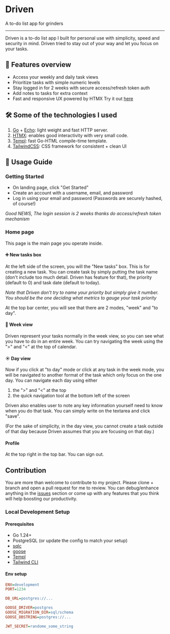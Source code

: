 # Driven

A to-do list app for grinders

---

Driven is a to-do list app I built for personal use with simplicity, speed and security
in mind. Driven tried to stay out of your way and let you focus on your tasks.

## 🌟 Features overview
- Access your weekly and daily task views
- Prioritize tasks with simple numeric levels
- Stay logged in for 2 weeks with secure access/refresh token auth
- Add notes to tasks for extra context
- Fast and responsive UX powered by HTMX
Try it out [here](https://mfirx7bkff.us-east-1.awsapprunner.com/)

## 🛠️ Some of the technologies I used
1. [Go](https://go.dev/) + [Echo](https://echo.labstack.com/): light weight and fast HTTP server.
2. [HTMX](https://htmx.org/): enables good interactivity with very small code.
3. [Templ](https://templ.guide/): fast Go-HTML compile-time template.
4. [TailwindCSS](https://tailwindcss.com/): CSS framework for consistent + clean UI

## 🧭 Usage Guide
### Getting Started
- On landing page, click "Get Started"
- Create an account with a username, email, and password
- Log in using your email and password
  (Passwords are securely hashed, of course!)

*Good NEWS, The login session is 2 weeks thanks do access/refresh token mechanism*

### Home page
This page is the main page you operate inside.

#### ➕ New tasks box
At the left side of the screen, you will the "New tasks" box. This is for creating
a new task. You can create task by simply putting the task name (don't include too
much detail. Driven has feature for that), the priority (default to 0) and task date
(default to today).

*Note that Driven don't try to name your priority but simply give it number. You should
be the one deciding what metrics to gauge your task priority*

At the top bar center, you will see that there are 2 modes, "week" and "to day".

#### 📅 Week view
Driven represent your tasks normally in the week view, so you can see what you have
to do in an entire week. You can try navigating the week using the ">" and "<" at the
top of calendar.

#### ☀️ Day view
Now if you click at "to day" mode or click at any task in the week mode, you will be
navigated to another format of the task which only focus on the one day. You can
navigate each day using either
  1. the ">" and "<" at the top
  2. the quick navigation tool at the bottom left of the screen

Driven also enables user to note any key information yourself need to know when you do that task.
You can simply write on the textarea and click "save".

(For the sake of simplicity, in the day view, you cannot create a task outside of that day
because Driven assumes that you are focusing on that day.)

#### Profile
At the top right in the top bar. You can sign out.

## Contribution
You are more than welcome to contribute to my project. Please clone + branch and
open a pull request for me to review. You can debug/enhance anything in the [issues](https://github.com/WaronLimsakul/Driven/issues)
section or come up with any features that you think will help boosting our productivity.

### Local Development Setup
#### Prerequisites
  - Go 1.24+
  - PostgreSQL (or update the config to match your setup)
  - [sqlc](https://github.com/sqlc-dev/sqlc)
  - [goose](https://github.com/pressly/goose)
  - [Templ](https://github.com/a-h/templ)
  - [Tailwind CLI](https://tailwindcss.com/docs/installation/tailwind-cli)

#### Env setup
```ini
ENV=development
PORT=1234

DB_URL=postgres://...

GOOSE_DRIVER=postgres
GOOSE_MIGRATION_DIR=sql/schema
GOOSE_DBSTRING=postgres://...

JWT_SECRET=randome_some_string
```

